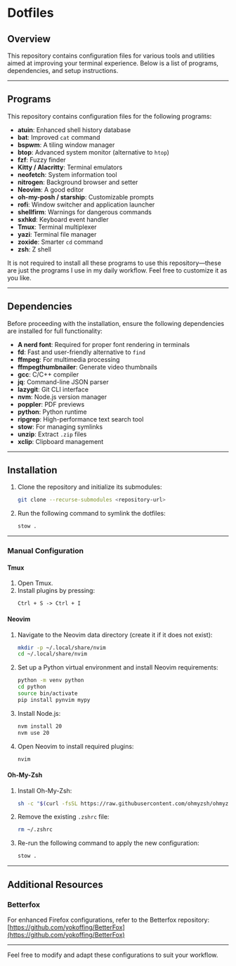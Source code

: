 # Dotfiles

## Overview
This repository contains configuration files for various tools and utilities aimed at improving your terminal experience. Below is a list of programs, dependencies, and setup instructions.

---

## Programs
This repository contains configuration files for the following programs:

- **atuin**: Enhanced shell history database
- **bat**: Improved `cat` command
- **bspwm**: A tiling window manager
- **btop**: Advanced system monitor (alternative to `htop`)
- **fzf**: Fuzzy finder
- **Kitty / Alacritty**: Terminal emulators
- **neofetch**: System information tool
- **nitrogen**: Background browser and setter
- **Neovim**: A good editor
- **oh-my-posh / starship**: Customizable prompts
- **rofi**: Window switcher and application launcher
- **shellfirm**: Warnings for dangerous commands
- **sxhkd**: Keyboard event handler
- **Tmux**: Terminal multiplexer
- **yazi**: Terminal file manager
- **zoxide**: Smarter `cd` command
- **zsh**: Z shell

It is not required to install all these programs to use this repository—these are just the programs I use in my daily workflow. Feel free to customize it as you like.

---

## Dependencies
Before proceeding with the installation, ensure the following dependencies are installed for full functionality:

- **A nerd font**: Required for proper font rendering in terminals
- **fd**: Fast and user-friendly alternative to `find`
- **ffmpeg**: For multimedia processing
- **ffmpegthumbnailer**: Generate video thumbnails
- **gcc**: C/C++ compiler
- **jq**: Command-line JSON parser
- **lazygit**: Git CLI interface
- **nvm**: Node.js version manager
- **poppler**: PDF previews
- **python**: Python runtime
- **ripgrep**: High-performance text search tool
- **stow**: For managing symlinks
- **unzip**: Extract `.zip` files
- **xclip**: Clipboard management

---

## Installation

1. Clone the repository and initialize its submodules:
   ```bash
   git clone --recurse-submodules <repository-url>
   ```

2. Run the following command to symlink the dotfiles:
   ```bash
   stow .
   ```

---

### Manual Configuration

#### Tmux
1. Open Tmux.
2. Install plugins by pressing:
   ```
   Ctrl + S -> Ctrl + I
   ```

#### Neovim

1. Navigate to the Neovim data directory (create it if it does not exist):
   ```bash
   mkdir -p ~/.local/share/nvim
   cd ~/.local/share/nvim
   ```
2. Set up a Python virtual environment and install Neovim requirements:
   ```bash
   python -m venv python
   cd python
   source bin/activate
   pip install pynvim mypy
   ```
3. Install Node.js:
   ```bash
   nvm install 20
   nvm use 20
   ```
4. Open Neovim to install required plugins:
   ```bash
   nvim
   ```

#### Oh-My-Zsh
1. Install Oh-My-Zsh:
   ```bash
   sh -c "$(curl -fsSL https://raw.githubusercontent.com/ohmyzsh/ohmyzsh/master/tools/install.sh)"
   ```
2. Remove the existing `.zshrc` file:
   ```bash
   rm ~/.zshrc
   ```
3. Re-run the following command to apply the new configuration:
   ```bash
   stow .
   ```

---

## Additional Resources

### Betterfox
For enhanced Firefox configurations, refer to the Betterfox repository:  
[https://github.com/yokoffing/BetterFox](https://github.com/yokoffing/BetterFox)

---

Feel free to modify and adapt these configurations to suit your workflow.
